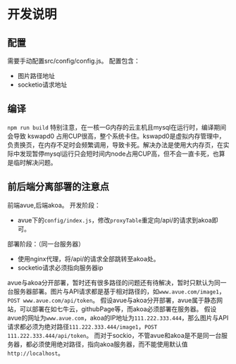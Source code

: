 # 开发说明
## 配置
需要手动配置src/config/config.js。
配置包含：
- 图片路径地址
- socketio请求地址
## 编译
`npm run build`
特别注意，在一核一G内存的云主机且mysql在运行时，编译期间会导致 kswapd0 占用CUP很高，整个系统卡住。kswapd0是虚拟内存管理中，负责换页，在内存不足时会频繁调用，导致卡死。解决办法是使用大内存页，在实际中发现暂停mysql运行只会短时间内node占用CUP高，但不会一直卡死，也算是临时解决问题。

## 前后端分离部署的注意点
前端avue,后端akoa。
开发阶段：
- avue下的`config/index.js`，修改`proxyTable`重定向/api/的请求到akoa即可。

部署阶段：（同一台服务器）
- 使用nginx代理，将/api/的请求全部跳转至akoa处。
- socketio请求必须指向服务器ip


avue与akoa分开部署，暂时还有很多路径的问题还有待解决，暂时只默认为同一台服务器部署。图片与API请求都是基于相对路径的，如`www.avue.com/image1`，`POST www.avue.com/api/token`。
假设avue与akoa分开部署，avue属于静态网站，可以部署在如七牛云，githubPage等，而akoa必须部署在服务器。
假设avue的网址为`www.avue.com`，akoa的IP地址为`111.222.333.444`，那么图片与API请求都必须为绝对路径`111.222.333.444/image1`，`POST 111.222.333.444/api/token`。
而对于sockio，不管avue和akoa是不是同一台服务器，都必须使用绝对路径，指向akoa服务器，而不能使用默认值`http://localhost`。



